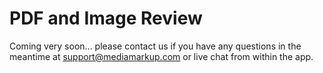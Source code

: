 # PDF and Image Review

Coming very soon... please contact us if you have any questions in the meantime at support@mediamarkup.com or live chat from within the app.

